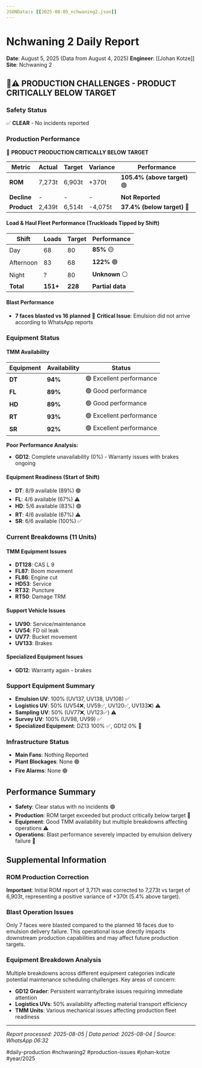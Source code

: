 ```yaml
---
JSONData:: [[2025-08-05_nchwaning2.json]]
---
```


# Nchwaning 2 Daily Report
**Date**: August 5, 2025 (Data from August 4, 2025)
**Engineer**: [[Johan Kotze]]
**Site**: Nchwaning 2

## 🔴⚠️ PRODUCTION CHALLENGES - PRODUCT CRITICALLY BELOW TARGET

### Safety Status
✅ **CLEAR** - No incidents reported

### Production Performance
🔴 **PRODUCT PRODUCTION CRITICALLY BELOW TARGET**

| Metric | Actual | Target | Variance | Performance |
|--------|--------|--------|----------|-------------|
| **ROM** | 7,273t | 6,903t | +370t | **105.4% (above target)** 🟢 |
| **Decline** | - | - | - | **Not Reported** |
| **Product** | 2,439t | 6,514t | -4,075t | **37.4% (below target)** 🔴 |

#### Load & Haul Fleet Performance (Truckloads Tipped by Shift)
| Shift | Loads | Target | Performance |
|-------|-------|--------|-------------|
| Day | 68 | 80 | **85%** 🟡 |
| Afternoon | 83 | 68 | **122%** 🟢 |
| Night | ? | 80 | **Unknown** ⚪ |
| **Total** | **151+** | **228** | **Partial data** |

#### Blast Performance
- **7 faces blasted vs 16 planned** 🔴 **Critical Issue**: Emulsion did not arrive according to WhatsApp reports

### Equipment Status

#### TMM Availability
| Equipment | Availability | Status |
|-----------|-------------|---------|
| **DT** | **94%** | 🟢 Excellent performance |
| **FL** | **89%** | 🟢 Good performance |
| **HD** | **89%** | 🟢 Good performance |
| **RT** | **93%** | 🟢 Excellent performance |
| **SR** | **92%** | 🟢 Excellent performance |

**Poor Performance Analysis:**
- **GD12**: Complete unavailability (0%) - Warranty issues with brakes ongoing

#### Equipment Readiness (Start of Shift)
- **DT**: 8/9 available (89%) 🟢
- **FL**: 4/6 available (67%) ⚠️
- **HD**: 5/6 available (83%) 🟢
- **RT**: 4/6 available (67%) ⚠️
- **SR**: 6/6 available (100%) ✅

### Current Breakdowns (11 Units)

#### TMM Equipment Issues
- **DT128**: CAS L 9
- **FL87**: Boom movement
- **FL86**: Engine cut
- **HD53**: Service
- **RT32**: Puncture
- **RT50**: Damage TRM

#### Support Vehicle Issues
- **UV90**: Service/maintenance
- **UV54**: FD oil leak
- **UV77**: Bucket movement
- **UV133**: Brakes

#### Specialized Equipment Issues
- **GD12**: Warranty again - brakes

### Support Equipment Summary
- **Emulsion UV**: 100% (UV137, UV138, UV108) ✅
- **Logistics UV**: 50% (UV54❌, UV59✅, UV120✅, UV133❌) ⚠️
- **Sampling UV**: 50% (UV77❌, UV123✅) ⚠️
- **Survey UV**: 100% (UV98, UV99) ✅
- **Specialized Equipment**: DZ13 100% ✅, GD12 0% 🔴

### Infrastructure Status
- **Main Fans**: Nothing Reported
- **Plant Blockages**: None 🟢
- **Fire Alarms**: None 🟢

## Performance Summary
- **Safety**: Clear status with no incidents 🟢
- **Production**: ROM target exceeded but product critically below target 🔴
- **Equipment**: Good TMM availability but multiple breakdowns affecting operations ⚠️
- **Operations**: Blast performance severely impacted by emulsion delivery failure 🔴

## Supplemental Information

### ROM Production Correction
**Important**: Initial ROM report of 3,717t was corrected to 7,273t vs target of 6,903t, representing a positive variance of +370t (5.4% above target).

### Blast Operation Issues
Only 7 faces were blasted compared to the planned 16 faces due to emulsion delivery failure. This operational issue directly impacts downstream production capabilities and may affect future production targets.

### Equipment Breakdown Analysis
Multiple breakdowns across different equipment categories indicate potential maintenance scheduling challenges. Key areas of concern:
- **GD12 Grader**: Persistent warranty/brake issues requiring immediate attention
- **Logistics UVs**: 50% availability affecting material transport efficiency
- **TMM Units**: Various mechanical issues affecting production fleet readiness

---
*Report processed: 2025-08-05 | Data period: 2025-08-04 | Source: WhatsApp 06:32*

#daily-production #nchwaning2 #production-issues #johan-kotze #year/2025